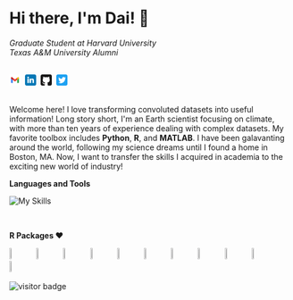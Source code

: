 # Hi there, I'm Dai! 👋
 
_Graduate Student at Harvard University_<br>
_Texas A&M University Alumni_

<br>
<a href="mailto:daiannestarr@gmail.com">
<img src="https://github.com/edent/SuperTinyIcons/blob/df4f6767394eb2cbfa11330bcd0ddecac9a0d42b/images/svg/gmail.svg" width="4%" height="44%"></a>&nbsp;

<a href="http://www.linkedin.com/in/dfstarr"> 
<img src="https://github.com/edent/SuperTinyIcons/blob/df4f6767394eb2cbfa11330bcd0ddecac9a0d42b/images/svg/linkedin.svg" width="4%" height="4%"></a>&nbsp;

<a href="http://www.github.com/daistarr"> 
<img src="https://github.com/edent/SuperTinyIcons/blob/df4f6767394eb2cbfa11330bcd0ddecac9a0d42b/images/svg/github.svg" width="4%" height="4%"></a>&nbsp;

<a href="https://twitter.com/DaianneStarr"> 
<img src="https://github.com/edent/SuperTinyIcons/blob/df4f6767394eb2cbfa11330bcd0ddecac9a0d42b/images/svg/twitter.svg" width="4%" height="4%"></a>

<br>
&nbsp;

Welcome here! I love transforming convoluted datasets into useful information! Long story short, I'm an Earth scientist focusing on climate,  with more than ten years of experience dealing with complex datasets. My favorite toolbox includes **Python**, **R**, and **MATLAB**. I have been galavanting around the world, following my science dreams until I found a home in Boston, MA. Now, I want to transfer the skills I acquired in academia to the exciting new world of industry!


**Languages and Tools**

![My Skills](https://skillicons.dev/icons?i=github,py,matlab,r)

<br>

**R Packages :heart:**

<img src="https://github.com/anouel/hex-stickers/blob/3bac33ce732bfd29df551d4fdc8452f4db42acf6/SVG/ggplot2.svg" width="8%" height="8%">&nbsp;
<img src="https://github.com/anouel/hex-stickers/blob/3bac33ce732bfd29df551d4fdc8452f4db42acf6/SVG/tidyverse.svg" width="8%" height="8%">&nbsp;
<img src="https://github.com/anouel/hex-stickers/blob/3bac33ce732bfd29df551d4fdc8452f4db42acf6/SVG/shiny.svg" width="8%" height="8%">&nbsp;
<img src="https://github.com/anouel/hex-stickers/blob/3bac33ce732bfd29df551d4fdc8452f4db42acf6/SVG/stringr.svg" width="8%" height="8%">&nbsp;
<img src="https://github.com/anouel/hex-stickers/blob/3bac33ce732bfd29df551d4fdc8452f4db42acf6/SVG/rmarkdown.svg" width="8%" height="8%">&nbsp;
<img src="https://github.com/anouel/hex-stickers/blob/3bac33ce732bfd29df551d4fdc8452f4db42acf6/SVG/reprex.svg" width="8%" height="8%">&nbsp;
<img src="https://github.com/anouel/hex-stickers/blob/3bac33ce732bfd29df551d4fdc8452f4db42acf6/SVG/lubridate.svg" width="8%" height="8%">&nbsp;
<img src="https://github.com/anouel/hex-stickers/blob/3bac33ce732bfd29df551d4fdc8452f4db42acf6/SVG/pipe.svg" width="8%" height="8%">&nbsp;
<img src="https://github.com/anouel/hex-stickers/blob/3bac33ce732bfd29df551d4fdc8452f4db42acf6/SVG/purrr.svg" width="8%" height="8%">&nbsp;
<img src="https://github.com/anouel/hex-stickers/blob/3bac33ce732bfd29df551d4fdc8452f4db42acf6/SVG/forcats.svg" width="8%" height="8%">&nbsp;
<img src="https://github.com/anouel/hex-stickers/blob/3bac33ce732bfd29df551d4fdc8452f4db42acf6/SVG/RStudio.svg" width="8%" height="8%">&nbsp;

![visitor badge](https://visitor-badge.glitch.me/badge?page_id=jwenjian.visitor-badge)

<!--
**daistarr/daistarr** is a ✨ _special_ ✨ repository because its `README.md` (this file) appears on your GitHub profile.

Here are some ideas to get you started:

- 🔭 I’m currently working on ...
- 🌱 I’m currently learning ...
- 👯 I’m looking to collaborate on ...
- 🤔 I’m looking for help with ...
- 💬 Ask me about ...
- 📫 How to reach me: ...
- 😄 Pronouns: ...
- ⚡ Fun fact: ...
-->
